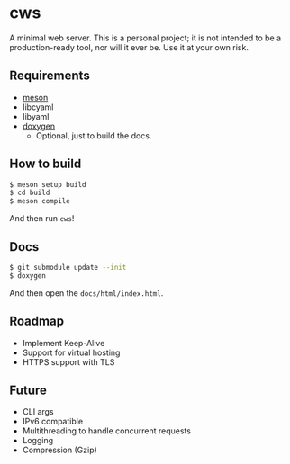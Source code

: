 # cws

A minimal web server. This is a personal project; it is not intended to be a production-ready tool, nor will it ever be. Use it at your own risk.

## Requirements

- [meson](https://mesonbuild.com/index.html)
- libcyaml
- libyaml
- [doxygen](https://www.doxygen.nl/)
    - Optional, just to build the docs.

## How to build

```bash
$ meson setup build
$ cd build
$ meson compile
```

And then run `cws`!

## Docs

```bash
$ git submodule update --init
$ doxygen
```

And then open the `docs/html/index.html`.

## Roadmap

- Implement Keep-Alive
- Support for virtual hosting
- HTTPS support with TLS

## Future
- CLI args
- IPv6 compatible
- Multithreading to handle concurrent requests
- Logging
- Compression (Gzip)

